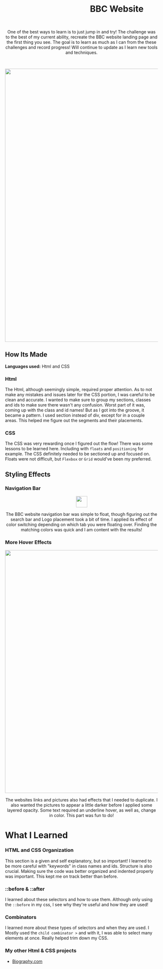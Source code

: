 # &emsp;&emsp;&emsp;&emsp;&emsp;&emsp;&emsp;&emsp;&emsp;&emsp;BBC Website
&emsp;
<p align="center">
One of the best ways to learn is to just jump in and try! The challenge was to the best of my current ability, recreate the BBC website landing page and the first thing you see. The goal is to learn as much as I can from the these challenges and record progress! Will continue to update as I learn new tools and techniques.  
</p>
&emsp;
<p align="center">
<img src="https://github.com/DashlinS/BBCWebsite/blob/master/images/gifs/bbcDemo1.png" width="900">
</p>
<!-- https://bbcwebsite.netlify.app -->



## How Its Made 

**Languages used:** Html and CSS

### Html

The Html, although seemingly simple, required proper attention. As to not make any mistakes and issues later for the CSS portion, I was careful to be clean and accurate. I wanted to make sure to group my sections, classes and ids to make sure there wasn't any confusion. Worst part of it was, coming up with the class and id names! But as I got into the groove, it became a pattern. I used section instead of div, except for in a couple areas. This helped me figure out the segments and their placements.


### CSS

The CSS was very rewarding once I figured out the flow! 
There was some lessons to be learned here. Including with `floats` and `positioning` for example. The CSS definitely needed to be sectioned up and focused on. Floats were not difficult, but `Flexbox` or `Grid` would've been my preferred. 


## Styling Effects

### Navigation Bar

<p align="center">
<img src="https://github.com/DashlinS/BBCWebsite/blob/master/images/gifs/navbar.gif" height="37">
</p>   

<p align="center">                                                                                                          
The BBC website navigation bar was simple to float, though figuring out the search bar and Logo placement took a bit of time. I applied its effect of color switching depending on which tab you were floating over. Finding the matching colors was quick and I am content with the results!

### More Hover Effects

<p align="center">
<img src="https://github.com/DashlinS/BBCWebsite/blob/master/images/gifs/mainsection.gif" width="800">
</p>

<p align="center">
The websites links and pictures also had effects that I needed to duplicate. I also wanted the pictures to appear a little darker before I applied some layered opacity. Some text required an underline hover, as well as, change in color. This part was fun to do! 
</p> 

# What I Learned

### HTML and CSS Organization

This section is a given and self explanatory, but so important! I learned to be more careful with "keywords" in class names and ids. Structure is also crucial. Making sure the code was better organized and indented properly was important. This kept me on track better than before.

### ::before & ::after

I learned about these selectors and how to use them. Although only using the `::before` in my css, I see why they're useful and how they are used! 

### Combinators

I learned more about these types of selectors and when they are used. I Mostly used the `child combinator >` and with it, I was able to select many elements at once. Really helped trim down my CSS.

### My other Html & CSS projects 
* [Biography.com](https://github.com/DashlinS/Biography)